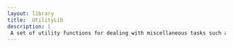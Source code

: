 ```yaml
---
layout: library
title:  UtilityLib
description: |
 A set of utility functions for dealing with miscellaneous tasks such as state management, etc.
---
```


